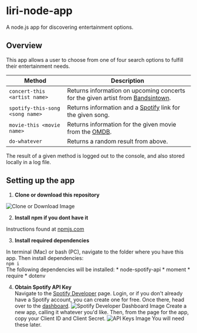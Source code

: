 # liri-node-app
A node.js app for discovering entertainment options.

## Overview
This app allows a user to choose from one of four search options to fulfill their entertainment needs.

Method | Description
------ | ----------
`concert-this <artist name>` | Returns information on upcoming concerts for the given artist from [Bandsintown](https://www.bandsintown.com/).
`spotify-this-song <song name>` | Returns information and a [Spotify](https://www.spotify.com) link for the given song.
`movie-this <movie name>` | Returns information for the given movie from the [OMDB](https://www.omdbapi.com).
`do-whatever` | Returns a random result from above.

The result of a given method is logged out to the console, and also stored locally in a log file.

## Setting up the app
1. **Clone or download this repository**

![Clone or Download Image](https://i.imgur.com/ZP8N719.png)

2. **Install npm if you dont have it**

  Instructions found at [npmjs.com](https://docs.npmjs.com/getting-started/installing-node)

3. **Install required dependencies**

  In terminal (Mac) or bash (PC), navigate to the folder where you have this app. Then install dependencies:  
`npm i`  
  The following dependencies will be installed:
    * node-spotify-api
    * moment
    * require
    * dotenv

4. **Obtain Spotify API Key**  
  Navigate to the [Spotify Developer](https://developer.spotify.com/dashboard/login) page. Login, or if you don't already have a Spotify account, you can create one for free. Once there, head over to the [dashboard](https://developer.spotify.com/dashboard/applications). 
  ![Spotify Developer Dashboard Image](https://i.imgur.com/H81Ehgw.png)
  Create a new app, calling it whatever you'd like. Then, from the page for the app, copy your Client ID and Client Secret.
  ![API Keys Image](https://i.imgur.com/DV6dMFI.png)
  You will need these later.

